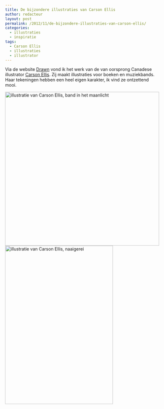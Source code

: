 ```yaml
---
title: De bijzondere illustraties van Carson Ellis
author: redacteur
layout: post
permalink: /2012/11/de-bijzondere-illustraties-van-carson-ellis/
categories:
  - illustraties
  - inspiratie
tags:
  - Carson Ellis
  - illustraties
  - illustrator
---
```

Via de website <a title="A collaborative weblog for illustrators, artists, cartoonists, and anyone who likes to draw" href="http://blog.drawn.ca/" target="_blank">Drawn</a> vond ik het werk van de van oorsprong Canadese illustrator <a title="website van illustrator Carson Ellis" href="http://www.carsonellis.com/index.html" target="_blank">Carson Ellis</a>. Zij maakt illustraties voor boeken en muziekbands. Haar tekeningen hebben een heel eigen karakter, ik vind ze ontzettend mooi.

<img class="aligncenter size-full wp-image-3038" title="illustratie van Carson Ellis, band in het maanlicht" alt="illustratie van Carson Ellis, band in het maanlicht" src="http://www.schildertuin.nl/wordpress/wp-content/uploads/2012/11/carson_ellis_illustration_band.jpg" width="500" height="500" /><img class="aligncenter size-full wp-image-3039" title="illustratie van Carson Ellis, naaigerei" alt="illustratie van Carson Ellis, naaigerei" src="http://www.schildertuin.nl/wordpress/wp-content/uploads/2012/11/carson_ellis_illustration_sewing.jpg" width="350" height="515" />